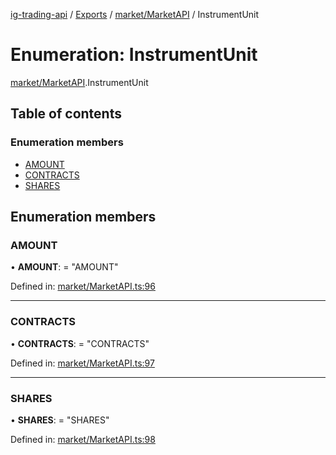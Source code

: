 [ig-trading-api](../README.md) / [Exports](../modules.md) / [market/MarketAPI](../modules/market_marketapi.md) / InstrumentUnit

# Enumeration: InstrumentUnit

[market/MarketAPI](../modules/market_marketapi.md).InstrumentUnit

## Table of contents

### Enumeration members

- [AMOUNT](market_marketapi.instrumentunit.md#amount)
- [CONTRACTS](market_marketapi.instrumentunit.md#contracts)
- [SHARES](market_marketapi.instrumentunit.md#shares)

## Enumeration members

### AMOUNT

• **AMOUNT**: = "AMOUNT"

Defined in: [market/MarketAPI.ts:96](https://github.com/bennycode/ig-trading-api/blob/362f41a/src/market/MarketAPI.ts#L96)

---

### CONTRACTS

• **CONTRACTS**: = "CONTRACTS"

Defined in: [market/MarketAPI.ts:97](https://github.com/bennycode/ig-trading-api/blob/362f41a/src/market/MarketAPI.ts#L97)

---

### SHARES

• **SHARES**: = "SHARES"

Defined in: [market/MarketAPI.ts:98](https://github.com/bennycode/ig-trading-api/blob/362f41a/src/market/MarketAPI.ts#L98)
